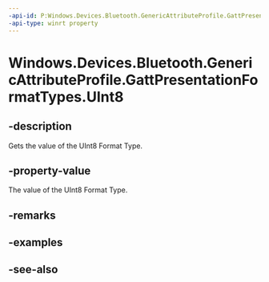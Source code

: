 ```yaml
---
-api-id: P:Windows.Devices.Bluetooth.GenericAttributeProfile.GattPresentationFormatTypes.UInt8
-api-type: winrt property
---
```


<!-- Property syntax
public byte UInt8 { get; }
-->

# Windows.Devices.Bluetooth.GenericAttributeProfile.GattPresentationFormatTypes.UInt8

## -description
Gets the value of the UInt8 Format Type.

## -property-value
The value of the UInt8 Format Type.

## -remarks

## -examples

## -see-also
